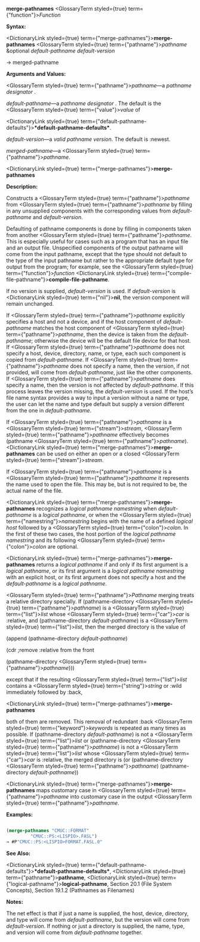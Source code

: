 **merge-pathnames** <GlossaryTerm styled={true} term={"function"}><i>Function</i></GlossaryTerm> 



**Syntax:** 



<DictionaryLink styled={true} term={"merge-pathnames"}><b>merge-pathnames</b></DictionaryLink> <GlossaryTerm styled={true} term={"pathname"}><i>pathname</i></GlossaryTerm> &amp;optional *default-pathname default-version* 



→ merged-pathname 



**Arguments and Values:** 



<GlossaryTerm styled={true} term={"pathname"}><i>pathname</i></GlossaryTerm>—a *pathname designator* . 



*default-pathname*—a *pathname designator* . The default is the <GlossaryTerm styled={true} term={"value"}><i>value</i></GlossaryTerm> of 



<DictionaryLink styled={true} term={"default-pathname-defaults"}><b>\*default-pathname-defaults\*</b></DictionaryLink>. 



*default-version*—a *valid pathname version*. The default is :newest. 



*merged-pathname*—a <GlossaryTerm styled={true} term={"pathname"}><i>pathname</i></GlossaryTerm>. 







 



 



<DictionaryLink styled={true} term={"merge-pathnames"}><b>merge-pathnames</b></DictionaryLink> 



**Description:** 



Constructs a <GlossaryTerm styled={true} term={"pathname"}><i>pathname</i></GlossaryTerm> from <GlossaryTerm styled={true} term={"pathname"}><i>pathname</i></GlossaryTerm> by filling in any unsupplied components with the corresponding values from *default-pathname* and *default-version*. 



Defaulting of pathname components is done by filling in components taken from another <GlossaryTerm styled={true} term={"pathname"}><i>pathname</i></GlossaryTerm>. This is especially useful for cases such as a program that has an input file and an output file. Unspecified components of the output pathname will come from the input pathname, except that the type should not default to the type of the input pathname but rather to the appropriate default type for output from the program; for example, see the <GlossaryTerm styled={true} term={"function"}><i>function</i></GlossaryTerm> <DictionaryLink styled={true} term={"compile-file-pathname"}><b>compile-file-pathname</b></DictionaryLink>. 



If no version is supplied, *default-version* is used. If *default-version* is <DictionaryLink styled={true} term={"nil"}><b>nil</b></DictionaryLink>, the version component will remain unchanged. 



If <GlossaryTerm styled={true} term={"pathname"}><i>pathname</i></GlossaryTerm> explicitly specifies a host and not a device, and if the host component of *default-pathname* matches the host component of <GlossaryTerm styled={true} term={"pathname"}><i>pathname</i></GlossaryTerm>, then the device is taken from the *default-pathname*; otherwise the device will be the default file device for that host. If <GlossaryTerm styled={true} term={"pathname"}><i>pathname</i></GlossaryTerm> does not specify a host, device, directory, name, or type, each such component is copied from *default-pathname*. If <GlossaryTerm styled={true} term={"pathname"}><i>pathname</i></GlossaryTerm> does not specify a name, then the version, if not provided, will come from *default-pathname*, just like the other components. If <GlossaryTerm styled={true} term={"pathname"}><i>pathname</i></GlossaryTerm> does specify a name, then the version is not affected by *default-pathname*. If this process leaves the version missing, the *default-version* is used. If the host’s file name syntax provides a way to input a version without a name or type, the user can let the name and type default but supply a version different from the one in *default-pathname*. 



If <GlossaryTerm styled={true} term={"pathname"}><i>pathname</i></GlossaryTerm> is a <GlossaryTerm styled={true} term={"stream"}><i>stream</i></GlossaryTerm>, <GlossaryTerm styled={true} term={"pathname"}><i>pathname</i></GlossaryTerm> effectively becomes (pathname <GlossaryTerm styled={true} term={"pathname"}><i>pathname</i></GlossaryTerm>). <DictionaryLink styled={true} term={"merge-pathnames"}><b>merge-pathnames</b></DictionaryLink> can be used on either an open or a closed <GlossaryTerm styled={true} term={"stream"}><i>stream</i></GlossaryTerm>. 



If <GlossaryTerm styled={true} term={"pathname"}><i>pathname</i></GlossaryTerm> is a <GlossaryTerm styled={true} term={"pathname"}><i>pathname</i></GlossaryTerm> it represents the name used to open the file. This may be, but is not required to be, the actual name of the file. 



<DictionaryLink styled={true} term={"merge-pathnames"}><b>merge-pathnames</b></DictionaryLink> recognizes a *logical pathname namestring* when *default-pathname* is a *logical pathname*, or when the <GlossaryTerm styled={true} term={"namestring"}><i>namestring</i></GlossaryTerm> begins with the name of a defined *logical host* followed by a <GlossaryTerm styled={true} term={"colon"}><i>colon</i></GlossaryTerm>. In the first of these two cases, the host portion of the *logical pathname namestring* and its following <GlossaryTerm styled={true} term={"colon"}><i>colon</i></GlossaryTerm> are optional. 



<DictionaryLink styled={true} term={"merge-pathnames"}><b>merge-pathnames</b></DictionaryLink> returns a *logical pathname* if and only if its first argument is a *logical pathname*, or its first argument is a *logical pathname namestring* with an explicit host, or its first argument does not specify a host and the *default-pathname* is a *logical pathname*. 



<GlossaryTerm styled={true} term={"pathname"}><i>Pathname</i></GlossaryTerm> merging treats a relative directory specially. If (pathname-directory <GlossaryTerm styled={true} term={"pathname"}><i>pathname</i></GlossaryTerm>) is a <GlossaryTerm styled={true} term={"list"}><i>list</i></GlossaryTerm> whose <GlossaryTerm styled={true} term={"car"}><i>car</i></GlossaryTerm> is :relative, and (pathname-directory *default-pathname*) is a <GlossaryTerm styled={true} term={"list"}><i>list</i></GlossaryTerm>, then the merged directory is the value of 



(append (pathname-directory *default-pathname*) 



(cdr ;remove :relative from the front 



(pathname-directory <GlossaryTerm styled={true} term={"pathname"}><i>pathname</i></GlossaryTerm>))) 



except that if the resulting <GlossaryTerm styled={true} term={"list"}><i>list</i></GlossaryTerm> contains a <GlossaryTerm styled={true} term={"string"}><i>string</i></GlossaryTerm> or :wild immediately followed by :back, 



 



 



<DictionaryLink styled={true} term={"merge-pathnames"}><b>merge-pathnames</b></DictionaryLink> 



both of them are removed. This removal of redundant :back <GlossaryTerm styled={true} term={"keyword"}><i>keywords</i></GlossaryTerm> is repeated as many times as possible. If (pathname-directory *default-pathname*) is not a <GlossaryTerm styled={true} term={"list"}><i>list</i></GlossaryTerm> or (pathname-directory <GlossaryTerm styled={true} term={"pathname"}><i>pathname</i></GlossaryTerm>) is not a <GlossaryTerm styled={true} term={"list"}><i>list</i></GlossaryTerm> whose <GlossaryTerm styled={true} term={"car"}><i>car</i></GlossaryTerm> is :relative, the merged directory is (or (pathname-directory <GlossaryTerm styled={true} term={"pathname"}><i>pathname</i></GlossaryTerm>) (pathname-directory *default-pathname*)) 



<DictionaryLink styled={true} term={"merge-pathnames"}><b>merge-pathnames</b></DictionaryLink> maps customary case in <GlossaryTerm styled={true} term={"pathname"}><i>pathname</i></GlossaryTerm> into customary case in the output <GlossaryTerm styled={true} term={"pathname"}><i>pathname</i></GlossaryTerm>. 



**Examples:**
```lisp

(merge-pathnames "CMUC::FORMAT" 
		 "CMUC::PS:<LISPIO>.FASL") 
→ #P"CMUC::PS:<LISPIO>FORMAT.FASL.0" 

```
**See Also:** 



<DictionaryLink styled={true} term={"default-pathname-defaults"}><b>\*default-pathname-defaults\*</b></DictionaryLink>, <DictionaryLink styled={true} term={"pathname"}><b>pathname</b></DictionaryLink>, <DictionaryLink styled={true} term={"logical-pathname"}><b>logical-pathname</b></DictionaryLink>, Section 20.1 (File System Concepts), Section 19.1.2 (Pathnames as Filenames) 



**Notes:** 



The net effect is that if just a name is supplied, the host, device, directory, and type will come from *default-pathname*, but the version will come from *default-version*. If nothing or just a directory is supplied, the name, type, and version will come from *default-pathname* together. 





